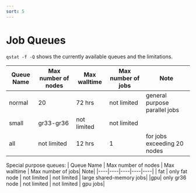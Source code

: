 ```yaml
---
sort: 5
---
```


# Job Queues

`qstat -f -Q` shows the currently available queues and the limitations.

| Queue Name | Max number of nodes | Max walltime | Max number of jobs| Note|
|----|----|----|----|----|
| normal | 20 | 72 hrs | not limited | general purpose parallel jobs|
|small| gr33-gr36 | not limited | not limited | |
| all | not limited | 12 hrs | 1 | for jobs exceeding 20 nodes|


Special purpose queues:
| Queue Name | Max number of nodes | Max walltime | Max number of jobs| Note|
|----|----|----|----|----|
| fat | only fat node | not limited | not limited | large shared-memory jobs|
|gpu| only gr36 node | not limited | not limited | gpu jobs|


